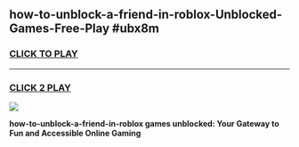 
## how-to-unblock-a-friend-in-roblox-Unblocked-Games-Free-Play #ubx8m
<h3>
<a href="https://us.freeplayer.one?title=how-to-unblock-a-friend-in-roblox&ref=9M">CLICK TO PLAY</a></h3>
<hr>

<h3>
<a href="https://us.freeplayer.one?title=how-to-unblock-a-friend-in-roblox&ref=9M">CLICK 2 PLAY</a>
  
</h3>

<a href="https://us.freeplayer.one?title=how-to-unblock-a-friend-in-roblox&ref=9M"><img src="https://clearcache.store/games.png"></a>


**how-to-unblock-a-friend-in-roblox games unblocked: Your Gateway to Fun and Accessible Online Gaming**
